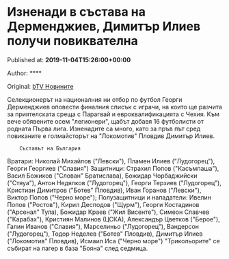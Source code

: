 
# Изненади в състава на Дерменджиев, Димитър Илиев получи повиквателна

Published at: **2019-11-04T15:26:00+00:00**

Author: ****

Original: [bTV Новините](https://btvnovinite.bg/sport/iznenadi-v-sastava-na-dermendzhiev-dimitar-iliev-poluchi-povikvatelna.html)

Селекционерът на националния ни отбор по футбол Георги Дерменджиев оповести финалния списък с играчи, на които ще разчита за приятелската среща с Парагвай и евроквалификацията с Чехия. Към вече обявените осем "легионери", щабът добавя 16 футболисти от родната Първа лига.
Изненадите са много, като за пръв път сред повиканите е голмайсторът на "Локомотив" Пловдив Димитър Илиев.

        Съставът на България
      
Вратари: Николай Михайлов ("Левски"), Пламен Илиев ("Лудогорец"), Георги Георгиев ("Славия")
Защитници: Страхил Попов ("Касъмпаша"), Васил Божиков ("Слован" Братислава), Божидар Чорбаджийски ("Стяуа"), Антон Недялков ("Лудогорец"), Георги Терзиев ("Лудогорец"), Кристиан Димитров ("Ботев" Пловдив), Иван Горанов ("Левски"), Виктор Попов ("Черно море");
Полузащитници и нападатели: Ивелин Попов ("Ростов"), Кирил Десподов ("Щурм"), Георги Костадинов ("Арсенал" Тула), Божидар Краев ("Жил Висенте"), Симеон Славчев ("Карабах"), Кристиян Малинов (ЦСКА), Александър Цветков ("Берое"), Галин Иванов ("Славия"), Марселиньо ("Лудогорец"), Вандерсон ("Лудогорец"), Тодор Неделев ("Ботев" Пловдив), Димитър Илиев ("Локомотив" Пловдив), Исмаил Иса ("Черно море")
"Трикольорите" се събират на лагер в база "Бояна" след седмица.
